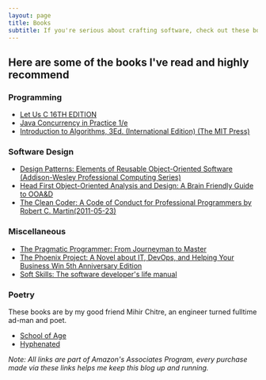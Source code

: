 ```yaml
---
layout: page
title: Books
subtitle: If you're serious about crafting software, check out these books.
---
```


## Here are some of the books I've read and highly recommend

### Programming
- [Let Us C 16TH EDITION][let-us-c]
- [Java Concurrency in Practice 1/e][java-concurrency]
- [Introduction to Algorithms, 3Ed. (International Edition) (The MIT Press)][intro-to-algos]

### Software Design
- [Design Patterns: Elements of Reusable Object-Oriented Software (Addison-Wesley Professional Computing Series)][design-patterns]
- [Head First Object-Oriented Analysis and Design: A Brain Friendly Guide to OOA&D][hf-ooad]
- [The Clean Coder: A Code of Conduct for Professional Programmers by Robert C. Martin(2011-05-23)][clean-coder]

### Miscellaneous 
- [The Pragmatic Programmer: From Journeyman to Master][pragmatic-programmer]
- [The Phoenix Project: A Novel about IT, DevOps, and Helping Your Business Win 5th Anniversary Edition][pheonix-project]
- [Soft Skills: The software developer's life manual][soft-skills]

### Poetry
These books are by my good friend Mihir Chitre, an engineer turned fulltime ad-man and poet.
- [School of Age][school-of-age]
- [Hyphenated][hypen]

_Note: All links are part of Amazon's Associates Program, every purchase made via these links helps me keep this blog up and running._



[clean-coder]: https://amzn.to/390QPXO
[pragmatic-programmer]: https://amzn.to/38UVOZG
[design-patterns]: https://amzn.to/2x2dFAG
[hf-ooad]: https://amzn.to/2INXDgA
[intro-to-algos]: https://amzn.to/2Qkas6w
[pheonix-project]: https://amzn.to/3aVTHGs
[let-us-c]: https://amzn.to/3d5TvGP
[java-concurrency]: https://amzn.to/33olEV9
[soft-skills]: https://amzn.to/2IROOTa
[school-of-age]: https://amzn.to/2TX6KC7
[hypen]: https://amzn.to/2wYPYcP